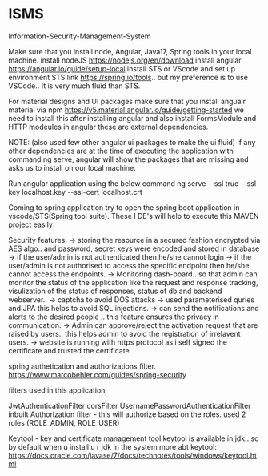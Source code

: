 # ISMS
Information-Security-Management-System

Make sure that you install node, Angular, Java17, Spring tools in your local machine.
install nodeJS  https://nodejs.org/en/download
install angular  https://angular.io/guide/setup-local
install STS or VScode and set up environment STS link https://spring.io/tools.. but my preference is to use VSCode.. It is very much fluid than STS.

For material designs and UI packages make sure that you install angualr material via npm https://v5.material.angular.io/guide/getting-started
we need to install this after installing angular and also install FormsModule and HTTP modeules in angular these are external dependencies.

NOTE: (also used few other angular ui packages to make the ui fluid)
If any other dependencies are at the time of executing the application with command ng serve, angular will show the packages that are missing and asks us to install on our local machine. 


Run angular application using the below command
ng serve --ssl true --ssl-key localhost.key --ssl-cert localhost.crt

Coming to spring application try to open the spring boot application in vscode/STS(Spring tool suite). These I
DE's will help to execute this MAVEN project easily


Security features:
-> storing the resource in a secured fashion encrypted via AES algo.. and password, secret keys were encoded and stored in database
-> if the user/admin is not authenticated then he/she cannot login
-> if the user/admin is not authorised to access the specific endpoint then he/she cannot access the endpoints.
-> Monitoring dash-board.. so that admin can monitor the status of the application like the request and response tracking, visulization of the status of responses, status of db and backend webserver..
-> captcha to avoid DOS attacks
-> used parameterised quries and JPA this helps to avoid SQL injections.
-> can send the notifications and alerts to the desired people .. this feature ensures the privacy in communication.
-> Admin can approve/reject the activation request that are raised by users.. this helps admin to avoid the registration of irrelavent users.
-> website is running with https protocol as i self signed the certificate and trusted the certificate.

spring authetication and authorizations filter.
    https://www.marcobehler.com/guides/spring-security

filters used in this application:

JwtAuthenticationFilter
corsFilter
UsernamePasswordAuthenticationFilter
inbuilt Authorization filter - this will authorize based on the roles. used 2 roles (ROLE_ADMIN, ROLE_USER)


Keytool - key and certificate management tool
keytool is available in jdk.. so by default when u install u r jdk in the system
more abt keytool:
https://docs.oracle.com/javase/7/docs/technotes/tools/windows/keytool.html





